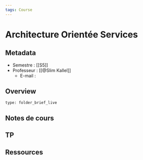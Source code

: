 ```yaml
---
tags: Course
---
```


# Architecture Orientée Services 
## Metadata 
* Semestre : [[S5]]
* Professeur : [[@Slim Kallel]]
	* E-mail : 

## Overview
 
```ccard
type: folder_brief_live
```
 
## Notes de cours
## TP
## Ressources 